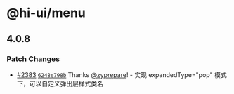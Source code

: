 # @hi-ui/menu

## 4.0.8

### Patch Changes

- [#2383](https://github.com/XiaoMi/hiui/pull/2383) [`6248e798b`](https://github.com/XiaoMi/hiui/commit/6248e798b4ad7b9256637027f6bbe79245ed68de) Thanks [@zyprepare](https://github.com/zyprepare)! - 实现 expandedType="pop" 模式下，可以自定义弹出层样式类名
